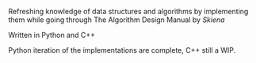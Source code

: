 Refreshing knowledge of data structures and algorithms by implementing them while going through The Algorithm Design Manual by *Skiena* 

Written in Python and C++

Python iteration of the implementations are complete, C++ still a WIP.
